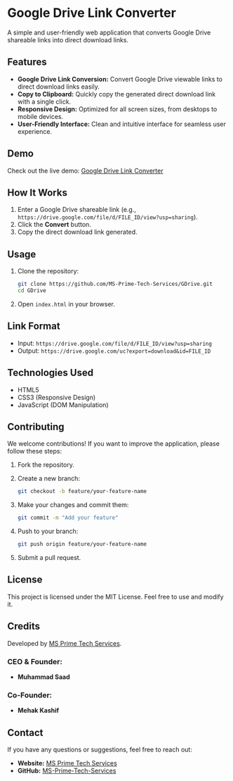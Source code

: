 # Google Drive Link Converter

A simple and user-friendly web application that converts Google Drive shareable links into direct download links.

## Features

- **Google Drive Link Conversion:** Convert Google Drive viewable links to direct download links easily.
- **Copy to Clipboard:** Quickly copy the generated direct download link with a single click.
- **Responsive Design:** Optimized for all screen sizes, from desktops to mobile devices.
- **User-Friendly Interface:** Clean and intuitive interface for seamless user experience.

## Demo

Check out the live demo: [Google Drive Link Converter](https://ms-prime-tech-services.github.io/GDrive/)

## How It Works

1. Enter a Google Drive shareable link (e.g., `https://drive.google.com/file/d/FILE_ID/view?usp=sharing`).
2. Click the **Convert** button.
3. Copy the direct download link generated.

## Usage

1. Clone the repository:

    ```bash
    git clone https://github.com/MS-Prime-Tech-Services/GDrive.git
    cd GDrive
    ```

2. Open `index.html` in your browser.

## Link Format

- Input: `https://drive.google.com/file/d/FILE_ID/view?usp=sharing`
- Output: `https://drive.google.com/uc?export=download&id=FILE_ID`

## Technologies Used

- HTML5
- CSS3 (Responsive Design)
- JavaScript (DOM Manipulation)

## Contributing

We welcome contributions! If you want to improve the application, please follow these steps:

1. Fork the repository.
2. Create a new branch:

    ```bash
    git checkout -b feature/your-feature-name
    ```

3. Make your changes and commit them:

    ```bash
    git commit -m "Add your feature"
    ```

4. Push to your branch:

    ```bash
    git push origin feature/your-feature-name
    ```

5. Submit a pull request.

## License

This project is licensed under the MIT License. Feel free to use and modify it.

## Credits

Developed by [MS Prime Tech Services](https://msprimetechservices.blogspot.com).

### CEO & Founder:
- **Muhammad Saad**

### Co-Founder:
- **Mehak Kashif**

## Contact

If you have any questions or suggestions, feel free to reach out:

- **Website:** [MS Prime Tech Services](https://msprimetechservices.blogspot.com)
- **GitHub:** [MS-Prime-Tech-Services](https://github.com/MS-Prime-Tech-Services)

